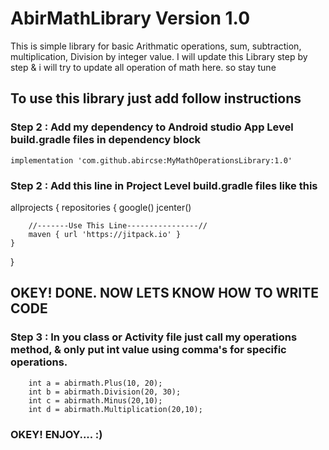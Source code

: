 # AbirMathLibrary Version 1.0

This is simple library for basic Arithmatic operations, sum, subtraction, multiplication, Division by integer value. I will update this Library step by step & i will try to update all operation of math here. so stay tune

## To use this library just add follow instructions

### Step 2 : Add my dependency to Android studio App Level build.gradle files in dependency block

    implementation 'com.github.abircse:MyMathOperationsLibrary:1.0'
    
### Step 2 : Add this line in Project Level build.gradle files like this

allprojects {
    repositories {
        google()
        jcenter()

        //-------Use This Line----------------//
        maven { url 'https://jitpack.io' }
    }
}


## OKEY! DONE. NOW LETS KNOW HOW TO WRITE CODE

### Step 3 : In you class or Activity file just call my operations method, & only put int value using comma's for specific operations.
      
  
        int a = abirmath.Plus(10, 20);
        int b = abirmath.Division(20, 30);
        int c = abirmath.Minus(20,10);
        int d = abirmath.Multiplication(20,10);


### OKEY! ENJOY.... :)
